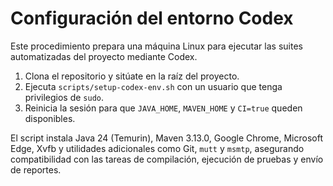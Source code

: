 # Configuración del entorno Codex

Este procedimiento prepara una máquina Linux para ejecutar las suites automatizadas del proyecto mediante Codex.

1. Clona el repositorio y sitúate en la raíz del proyecto.
2. Ejecuta `scripts/setup-codex-env.sh` con un usuario que tenga privilegios de `sudo`.
3. Reinicia la sesión para que `JAVA_HOME`, `MAVEN_HOME` y `CI=true` queden disponibles.

El script instala Java 24 (Temurin), Maven 3.13.0, Google Chrome, Microsoft Edge, Xvfb y utilidades adicionales como Git, `mutt` y `msmtp`, asegurando compatibilidad con las tareas de compilación, ejecución de pruebas y envío de reportes.
